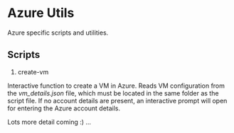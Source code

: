 # Azure Utils

Azure specific scripts and utilities.

## Scripts

1. create-vm

Interactive function to create a VM in Azure. Reads VM configuration from the *vm_details.json* file, which must be located in the same folder as the script file. If no account details are present, an interactive prompt will open for entering the Azure account details.

Lots more detail coming :) ...
